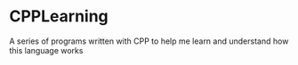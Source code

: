 # CPPLearning
A series of programs written with CPP to help me learn and understand how this language works
